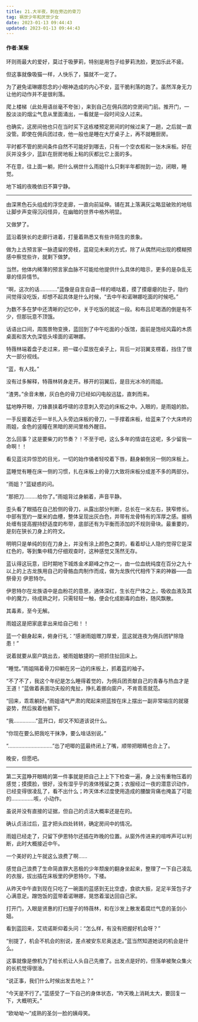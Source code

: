 ```yaml
---
title: 21.大半夜，刺在旁边的骨刀
tag: 祸世少年和厌世少女
date: 2023-01-13 09:44:43
updated: 2023-01-13 09:44:43
---
```

#### 作者:某柴
<!--more-->

环则雨最大的爱好，莫过于吸萝莉，特别是用包子给萝莉洗脸，更加乐此不疲。

但这事就像吸猫一样，人快乐了，猫就不一定了。

为了避免诺琳娜怨念的小眼神造成的内心不安，蓝干脆利落的跑了。虽然浑身无力让他的动作并不是很利落。

爬上楼梯（此处用语丝毫不夸张），来到自己在佣兵团的空房间门前。推开门，一股淡淡的烟尘气息从里面涌出，一看就是一段时间没人过来。

也确实，这房间他也只在当时买下这栋楼预定房间的时候过来了一趟，之后就一直没管。即使在佣兵团过夜，他一般也是睡在大厅桌子上，再不就睡厨房。

平时都不管的房间条件自然不可能好到哪去，只有一个空衣柜和一张木床板。好在灰并没多少，蓝趴在厨房地板上粘的灰都比它上面的多。

不在意，往上面一躺，把什么祸世什么雨姐什么只剩半年都抛到一边，闭眼，睡觉。

地下城的夜晚依旧不算宁静。

---

由深黑色石头组成的浮空走廊，一直向前延伸。铺在其上落满灰尘略显破败的地毯让脚步声变得沉闷怪异，在幽暗的世界中格外明显。

又做梦了。

蓝沿着狭长的走廊行进着，打量着熟悉又有些许陌生的景象。

做为上古预言家一脉遗留的旁枝，蓝窥见未来的方式，除了从偶然间出现的模糊预感中察觉些许，就剩下做梦。

当然，他体内稀薄的预言家血脉不可能给他提供什么具体的暗示，更多的是杂乱无章的怪异情节。

“啊，这次的话…………”蓝像是自言自语一样的嘀咕着，摸了摸瘪瘪的肚子，隐约间觉得没吃饭，却想不起具体是什么时候，“去中午和诺琳娜吃面的时候吧。”

为数不多在梦中还清晰的记忆中，关于吃饭的就这一段。和布吕尼喝酒的倒是有不少，但那玩意不顶饿。

话语出口间，周围景物变换，蓝回到了中午吃面的小饭馆，面前是饱经风霜的木质桌面和苦大仇深低头嗦面的诺琳娜。

特薇林端着盘子走过来，把一碟小菜放在桌子上，背后一对羽翼支楞着，挡住了很大一部分视线。

“蓝，有人找。”

没有过多解释，特薇林转身走开。移开的羽翼后，是目光冰冷的雨姐。

“渣男。”余音未散，灰白色的骨刀已经如闪电般迅猛，直刺而来。

猛地睁开眼，刀锋裹挟着呼啸的凉意刺入旁边的床板之中。入眼的，是雨姐的脸。

一手反握着近乎一半扎入头旁边床板的骨刀，一手撑着床板，给蓝来了个大床咚的雨姐，金色的竖瞳在黑暗的房间里格外醒目。

怎么回事？这是要柴刀的节奏？！不至于吧，这么多年的情谊在这呢，多少留我一命啊！！

看见蓝诧异惊恐的目光，一切的始作俑者轻咬着下唇，翻身躺倒另一侧的床板上。

蓝睡觉有睡在床一侧的习惯，扎在床板上的骨刀大致将床板分成差不多的两部分。

“雨姐？”蓝疑惑的问。

“那把刀………给你了。”雨姐背过身躺着，声音平静。

歪头看了眼插在自己脸侧的骨刀，从露出部分判断，总长在一米左右，狭窄修长。中部有宽约一厘米的血槽，整体呈现出灰白色，并带有龙骨特有的浑厚之感。握柄处缠有提高握持舒适度的布带，底部还有为平衡而添加的不规则骨块。最重要的，是刻在狭长刀身上的符文。

明明只是单纯的刻在刀身上，并没有涂上颜色之类的，看着却让人隐约觉得它是深红色的，等到集中精力仔细观查时，这种感觉又荡然无存。

蓝认得这玩意，旧时期地下城炼金术巅峰之作之一，由一位血统纯度在百分之九十以上的上古龙族用自己的骨骼血肉制作而成，做为龙族代代相传下来的神器——血祭骨刃 伊恩特尔。

伊恩特尔在龙族语中是血粉花的意思，通体深红，生长在尸体之上，吸收血液及其中的魔力，待成熟之时，只需轻轻一触，便会化成剧毒的血粉，随风飘散。

其毒素，至今无解。

雨姐这是把家底拿出来给自己啦！！

蓝一个翻身起来，俯身行礼：“感谢雨姐赠刀厚爱，蓝这就连夜为佣兵团铲除隐患！”

说着就要从窗户跳出去，被雨姐敏捷的一把抓住扯回床上。

“睡觉。”雨姐隔着骨刀仰躺在另一边的床板上，抓着蓝的袖子。

“不了不了，我这个年纪是怎么睡得着觉的，为佣兵团贡献自己的青春与热血才是王道！”蓝做着表面功夫般的鬼扯，挣扎着挪向窗户，不肯乖乖就范。

“回来，乖乖躺好。”雨姐语气严肃的爬起来把蓝按在床上摆出一副非常端庄的就寝姿势，然后挨着他躺下。

“我……………”蓝开口，却又不知道该说什么。

“你现在要么把我吃干抹净，要么啥话别说。”

“…………………………”怂了吧唧的蓝最终闭上了嘴，顺带把眼睛也合上了。

晚安，但愿吧。

---

第二天蓝睁开眼睛的第一件事就是把自己上上下下检查一遍，身上没有重物压着的感觉；摸摸脸，很好，没有湿乎乎的液体残留之类；衣服经过一夜的潜意识动作，已经变得很凌乱了，看不出什么；昨天体术过度使用造成的腰酸背痛也掩盖了可能的……………咳，小动作。

虽说并没有直接的证据，但自己的贞洁大概率还是在的。

确认贞洁过后，蓝才把头四处转转，确定房间中的情况。

雨姐已经走了，只留下伊恩特尔还插在昨晚的位置。从窗外传进来的喧哗声可以判断，此时大概接近中午。

一个美好的上午就这么浪费了啊……

感觉自己浪费了生命简直罪大恶极的少年颓废的翻身坐起来，整理了一下自己凌乱的衣服，拔出插在床板里的伊恩特尔，下楼。

从昨天中午直到现在只吃了一碗面的蓝感到无比空虚，食欲大振，足足半笼包子才心满意足。蹭饱饭的蓝带着诺琳娜，晃悠着溜达回自己家。

打开门，入眼是贤惠的打扫屋子的特薇林，和在沙发上散发着腐烂气息的圣剑小姐。

看到蓝回来，艾琉诺斯仰着头问：“怎么样，有没有把握好机会呀？”

“别提了，机会不机会的别说，差点被安东尼奥送走。”蓝当然知道她说的机会是什么。

这事就像是僚机为了给长机让人头自己先撤了。出发点是好的，但落单被聚众集火的长机觉得很淦。

“说正事，我们什么时候出发去地上？”

“今天是不行了。”蓝感受了一下自己的身体状态，“昨天晚上消耗太大，要回复一下，大概明天。”

“欧呦呦～”成熟的圣剑一脸的姨母笑。